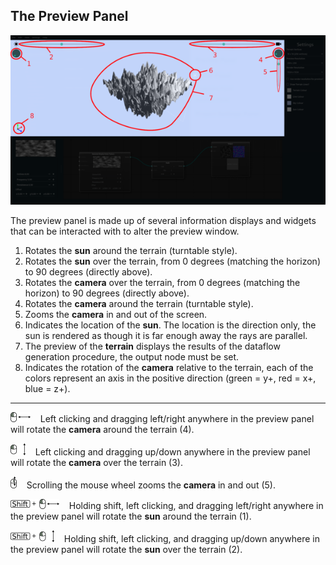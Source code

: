 ## The Preview Panel

![preview](images/application-preview.png)

The preview panel is made up of several information displays and widgets that can be interacted with to alter the preview window.

1. Rotates the **sun** around the terrain (turntable style).
2. Rotates the **sun** over the terrain, from 0 degrees (matching the horizon) to 90 degrees (directly above).
3. Rotates the **camera** over the terrain,  from 0 degrees (matching the horizon) to 90 degrees (directly above).
4. Rotates the **camera** around the terrain (turntable style).
5. Zooms the **camera** in and out of the screen.
6. Indicates the location of the **sun**. The location is the direction only, the sun is rendered as though it is far enough away the rays are parallel.
7. The preview of the **terrain** displays the results of the dataflow generation procedure, the output node must be set.
8. Indicates the rotation of the **camera** relative to the terrain, each of the colors represent an axis in the positive direction (green = y+, red = x+, blue = z+).

---

![left mouse drag left/right](icons/left_drag_right.png) &nbsp;&nbsp;&nbsp;Left clicking and dragging left/right anywhere in the preview panel will rotate the **camera** around the terrain (4).

![left mouse drag up/down](icons/left_drag_up.png) &nbsp;&nbsp;&nbsp;Left clicking and dragging up/down anywhere in the preview panel will rotate the **camera** over the terrain (3).

![scroll wheel](icons/scroll.png) &nbsp;&nbsp;&nbsp;Scrolling the mouse wheel zooms the **camera** in and out (5).

![shift left mouse drag left/right](icons/shift_left_mouse_right.png) &nbsp;&nbsp;&nbsp;Holding shift, left clicking, and dragging left/right anywhere in the preview panel will rotate the **sun** around the terrain (1).

![shift left mouse drag up/down](icons/shift_left_mouse_up.png) &nbsp;&nbsp;&nbsp;Holding shift, left clicking, and dragging up/down anywhere in the preview panel will rotate the **sun** over the terrain (2).